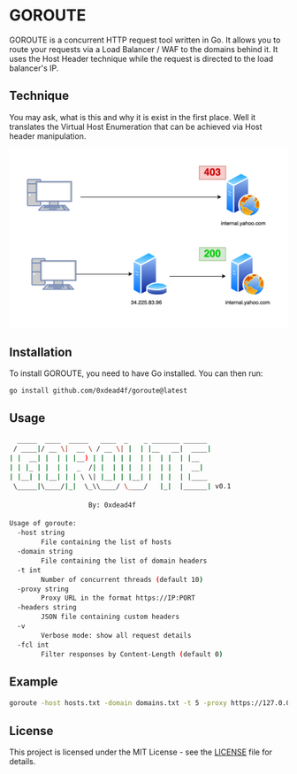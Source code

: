 # GOROUTE

GOROUTE is a concurrent HTTP request tool written in Go. It allows you to route your requests via a Load Balancer / WAF to the domains behind it. It uses the Host Header technique while the request is directed to the load balancer's IP.

## Technique
You may ask, what is this and why it is exist in the first place. Well it translates the Virtual Host Enumeration that can be achieved via Host header manipulation.

![Logic](goroute.png)

## Installation

To install GOROUTE, you need to have Go installed. You can then run:

```bash
go install github.com/0xdead4f/goroute@latest
```

## Usage

```bash
  _____  ____  _____   ____  _    _ _______ ______ 
 / ____|/ __ \|  __ \ / __ \| |  | |__   __|  ____|
| |  __| |  | | |__) | |  | | |  | |  | |  | |__   
| | |_ | |  | |  _  /| |  | | |  | |  | |  |  __|  
| |__| | |__| | | \ \| |__| | |__| |  | |  | |____ 
 \_____|\____/|_|  \_\\____/ \____/   |_|  |______| v0.1
													
					By: 0xdead4f 

Usage of goroute:
  -host string
        File containing the list of hosts
  -domain string
        File containing the list of domain headers
  -t int
        Number of concurrent threads (default 10)
  -proxy string
        Proxy URL in the format https://IP:PORT
  -headers string
        JSON file containing custom headers
  -v 
        Verbose mode: show all request details
  -fcl int
        Filter responses by Content-Length (default 0)
```

## Example

```bash
goroute -host hosts.txt -domain domains.txt -t 5 -proxy https://127.0.0.1:8080 -headers headers.json -v -fcl 100
```



## License

This project is licensed under the MIT License - see the [LICENSE](LICENSE) file for details.
